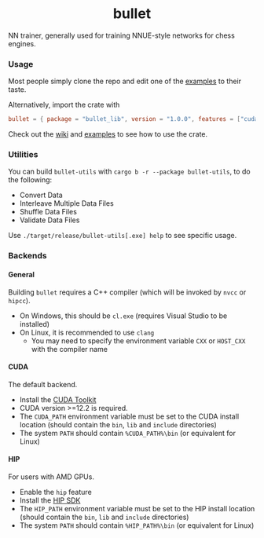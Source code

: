 <div align="center">

# bullet

</div>

NN trainer, generally used for training NNUE-style networks for chess engines.

### Usage

Most people simply clone the repo and edit one of the [examples](/examples) to their taste.

Alternatively, import the crate with
```toml
bullet = { package = "bullet_lib", version = "1.0.0", features = ["cuda"] }
```

Check out the [wiki](https://github.com/jw1912/bullet/wiki/2.-Getting-Started-with-bullet) and [examples](/examples) to see how to use the crate.

### Utilities

You can build `bullet-utils` with `cargo b -r --package bullet-utils`, to do the following:
- Convert Data
- Interleave Multiple Data Files
- Shuffle Data Files
- Validate Data Files

Use `./target/release/bullet-utils[.exe] help` to see specific usage.

### Backends

#### General
Building `bullet` requires a C++ compiler (which will be invoked by `nvcc` or `hipcc`).
- On Windows, this should be `cl.exe` (requires Visual Studio to be installed)
- On Linux, it is recommended to use `clang`
    - You may need to specify the environment variable `CXX` or `HOST_CXX` with the compiler name

#### CUDA
The default backend.
- Install the [CUDA Toolkit](https://developer.nvidia.com/cuda-toolkit)
- CUDA version >=12.2 is required.
- The `CUDA_PATH` environment variable must be set to the CUDA install location (should contain the `bin`, `lib` and `include` directories)
- The system `PATH` should contain `%CUDA_PATH%\bin` (or equivalent for Linux)

#### HIP
For users with AMD GPUs.
- Enable the `hip` feature
- Install the [HIP SDK](https://rocm.docs.amd.com/projects/install-on-windows/en/latest/how-to/install.html)
- The `HIP_PATH` environment variable must be set to the HIP install location (should contain the `bin`, `lib` and `include` directories)
- The system `PATH` should contain `%HIP_PATH%\bin` (or equivalent for Linux)
